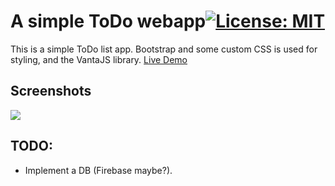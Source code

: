 
# A simple ToDo  webapp[![License: MIT](https://camo.githubusercontent.com/3ccf4c50a1576b0dd30b286717451fa56b783512/68747470733a2f2f696d672e736869656c64732e696f2f62616467652f4c6963656e73652d4d49542d79656c6c6f772e737667)](https://camo.githubusercontent.com/3ccf4c50a1576b0dd30b286717451fa56b783512/68747470733a2f2f696d672e736869656c64732e696f2f62616467652f4c6963656e73652d4d49542d79656c6c6f772e737667)

This is a simple ToDo list app. Bootstrap and  some custom CSS is used for styling, and the VantaJS library. 
[Live Demo](https://bit.ly/2GupPUU)

## Screenshots
![](https://i.gyazo.com/f503981e14672920a4a490f20165aea5.png)

## TODO:
* Implement a DB (Firebase maybe?).
